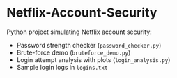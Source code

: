 # Netflix-Account-Security

Python project simulating Netflix account security:

- Password strength checker (`password_checker.py`)
- Brute-force demo (`bruteforce_demo.py`)
- Login attempt analysis with plots (`login_analysis.py`)
- Sample login logs in `logins.txt`
